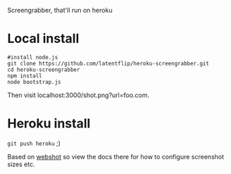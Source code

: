 Screengrabber, that'll run on heroku

# Local install

```
#install node.js
git clone https://github.com/latentflip/heroku-screengrabber.git
cd heroku-screengrabber
npm install
node bootstrap.js
```

Then visit localhost:3000/shot.png?url=foo.com.

# Heroku install
`git push heroku` ;)

Based on [webshot](https://github.com/brenden/node-webshot) so view the docs there for how to configure screenshot sizes etc.

